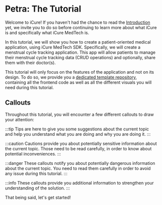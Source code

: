 # Petra: The Tutorial

Welcome to iCure! If you haven't had the chance to read the [Introduction](../../intro.md) yet, we invite you to do so before continuing to learn more about what iCure is and specifically what iCure MedTech is.

In this tutorial, we will show you how to create a patient-oriented medical application, using iCure MedTech SDK. Specifically, we will create a menstrual cycle tracking application. This app will allow patients to manage their menstrual cycle tracking data (CRUD operations) and optionally, share them with their doctor(s).

This tutorial will only focus on the features of the application and not on its design. To do so, we provide you a [dedicated template repository](https://github.com/icure/icure-medical-device-react-native-app-tutorial-template), containing all the frontend code as well as all the different visuals you will need during this tutorial.

## Callouts

Throughout this tutorial, you will encounter a few different callouts to draw your attention:

:::tip
Tips are here to give you some suggestions about the current topic and help you understand what you are doing and why you are doing it.
:::

:::caution
Cautions provide you about potentially sensitive information about the current topic. Those need to be read carefully, in order to know about potential inconveniences. 
:::

:::danger
These callouts notify you about potentially dangerous information about the current topic. You need to read them carefully in order to avoid any issue during this tutorial.
:::

:::info
These callouts provide you additional information to strengthen your understanding of the solution.
:::

That being said, let's get started!

